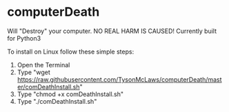# computerDeath
Will "Destroy" your computer.  NO REAL HARM IS CAUSED!
Currently built for Python3

To install on Linux follow these simple steps:
  1) Open the Terminal
  2) Type "wget https://raw.githubusercontent.com/TysonMcLaws/computerDeath/master/comDeathInstall.sh"
  3) Type "chmod +x comDeathInstall.sh"
  4) Type "./comDeathInstall.sh"
